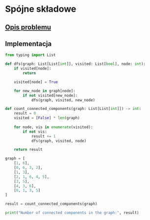 # Spójne składowe

## [Opis problemu](../../../../algorithms/graphs/connected-components.md)

## Implementacja

```python linenums="1"
from typing import List

def dfs(graph: List[List[int]], visited: List[bool], node: int):
    if visited[node]:
        return

    visited[node] = True

    for new_node in graph[node]:
        if not visited[new_node]:
            dfs(graph, visited, new_node)

def count_connected_components(graph: List[List[int]]) -> int:
    result = 0
    visited = [False] * len(graph)
    
    for node, vis in enumerate(visited):
        if not vis:
            result += 1
            dfs(graph, visited, node)

    return result

graph = [
	[1, 6],
	[0, 6, 3, 2],
	[1, 3],
	[2, 1, 6, 4, 5],
	[3, 5],
	[4, 3, 6],
	[0, 1, 3, 5]
]

result = count_connected_components(graph)

print("Number of connected components in the graph:", result)
```
